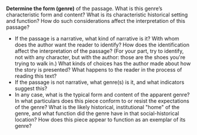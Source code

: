 **Determine the form (genre)** of the passage. What is this genre’s characteristic form and content? What is its characteristic historical setting and function? How do such considerations affect the interpretation of this passage? 

* If the passage is a narrative, what kind of narrative is it? With whom does the author want the reader to identify? How does the identification affect the interpretation of the passage? (For your part, try to identify, not with any character, but with the author: those are the shoes you're trying to walk in.) What kinds of choices has the author made about how the story is presented? What happens to the reader in the process of reading this text?
* If the passage is not narrative, what genre(s) is it, and what indicators suggest this?
* In any case, what is the typical form and content of the apparent genre? In what particulars does this piece conform to or resist the expectations of the genre? What is the likely historical, institutional "home" of the genre, and what function did the genre have in that social-historical location? How does this piece appear to function as an exemplar of its genre?
